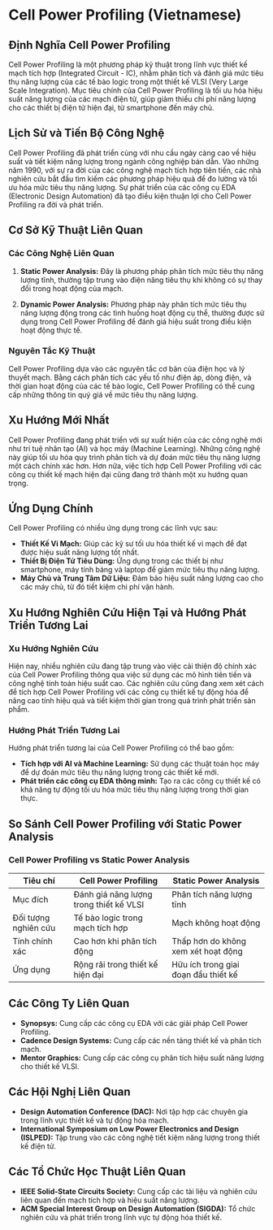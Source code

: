 # Cell Power Profiling (Vietnamese)

## Định Nghĩa Cell Power Profiling

Cell Power Profiling là một phương pháp kỹ thuật trong lĩnh vực thiết kế mạch tích hợp (Integrated Circuit - IC), nhằm phân tích và đánh giá mức tiêu thụ năng lượng của các tế bào logic trong một thiết kế VLSI (Very Large Scale Integration). Mục tiêu chính của Cell Power Profiling là tối ưu hóa hiệu suất năng lượng của các mạch điện tử, giúp giảm thiểu chi phí năng lượng cho các thiết bị điện tử hiện đại, từ smartphone đến máy chủ.

## Lịch Sử và Tiến Bộ Công Nghệ

Cell Power Profiling đã phát triển cùng với nhu cầu ngày càng cao về hiệu suất và tiết kiệm năng lượng trong ngành công nghiệp bán dẫn. Vào những năm 1990, với sự ra đời của các công nghệ mạch tích hợp tiên tiến, các nhà nghiên cứu bắt đầu tìm kiếm các phương pháp hiệu quả để đo lường và tối ưu hóa mức tiêu thụ năng lượng. Sự phát triển của các công cụ EDA (Electronic Design Automation) đã tạo điều kiện thuận lợi cho Cell Power Profiling ra đời và phát triển.

## Cơ Sở Kỹ Thuật Liên Quan

### Các Công Nghệ Liên Quan

1. **Static Power Analysis:** Đây là phương pháp phân tích mức tiêu thụ năng lượng tĩnh, thường tập trung vào điện năng tiêu thụ khi không có sự thay đổi trong hoạt động của mạch.

2. **Dynamic Power Analysis:** Phương pháp này phân tích mức tiêu thụ năng lượng động trong các tình huống hoạt động cụ thể, thường được sử dụng trong Cell Power Profiling để đánh giá hiệu suất trong điều kiện hoạt động thực tế.

### Nguyên Tắc Kỹ Thuật

Cell Power Profiling dựa vào các nguyên tắc cơ bản của điện học và lý thuyết mạch. Bằng cách phân tích các yếu tố như điện áp, dòng điện, và thời gian hoạt động của các tế bào logic, Cell Power Profiling có thể cung cấp những thông tin quý giá về mức tiêu thụ năng lượng.

## Xu Hướng Mới Nhất

Cell Power Profiling đang phát triển với sự xuất hiện của các công nghệ mới như trí tuệ nhân tạo (AI) và học máy (Machine Learning). Những công nghệ này giúp tối ưu hóa quy trình phân tích và dự đoán mức tiêu thụ năng lượng một cách chính xác hơn. Hơn nữa, việc tích hợp Cell Power Profiling với các công cụ thiết kế mạch hiện đại cũng đang trở thành một xu hướng quan trọng.

## Ứng Dụng Chính

Cell Power Profiling có nhiều ứng dụng trong các lĩnh vực sau:

- **Thiết Kế Vi Mạch:** Giúp các kỹ sư tối ưu hóa thiết kế vi mạch để đạt được hiệu suất năng lượng tốt nhất.
- **Thiết Bị Điện Tử Tiêu Dùng:** Ứng dụng trong các thiết bị như smartphone, máy tính bảng và laptop để giảm mức tiêu thụ năng lượng.
- **Máy Chủ và Trung Tâm Dữ Liệu:** Đảm bảo hiệu suất năng lượng cao cho các máy chủ, từ đó tiết kiệm chi phí vận hành.

## Xu Hướng Nghiên Cứu Hiện Tại và Hướng Phát Triển Tương Lai

### Xu Hướng Nghiên Cứu

Hiện nay, nhiều nghiên cứu đang tập trung vào việc cải thiện độ chính xác của Cell Power Profiling thông qua việc sử dụng các mô hình tiên tiến và công nghệ tính toán hiệu suất cao. Các nghiên cứu cũng đang xem xét cách để tích hợp Cell Power Profiling với các công cụ thiết kế tự động hóa để nâng cao tính hiệu quả và tiết kiệm thời gian trong quá trình phát triển sản phẩm.

### Hướng Phát Triển Tương Lai

Hướng phát triển tương lai của Cell Power Profiling có thể bao gồm:

- **Tích hợp với AI và Machine Learning:** Sử dụng các thuật toán học máy để dự đoán mức tiêu thụ năng lượng trong các thiết kế mới.
- **Phát triển các công cụ EDA thông minh:** Tạo ra các công cụ thiết kế có khả năng tự động tối ưu hóa mức tiêu thụ năng lượng trong thời gian thực.

## So Sánh Cell Power Profiling với Static Power Analysis

### Cell Power Profiling vs Static Power Analysis

| Tiêu chí                       | Cell Power Profiling               | Static Power Analysis             |
|--------------------------------|------------------------------------|-----------------------------------|
| Mục đích                       | Đánh giá năng lượng trong thiết kế VLSI | Phân tích năng lượng tĩnh        |
| Đối tượng nghiên cứu           | Tế bào logic trong mạch tích hợp  | Mạch không hoạt động              |
| Tính chính xác                 | Cao hơn khi phân tích động        | Thấp hơn do không xem xét hoạt động |
| Ứng dụng                       | Rộng rãi trong thiết kế hiện đại   | Hữu ích trong giai đoạn đầu thiết kế |

## Các Công Ty Liên Quan

- **Synopsys:** Cung cấp các công cụ EDA với các giải pháp Cell Power Profiling.
- **Cadence Design Systems:** Cung cấp các nền tảng thiết kế và phân tích mạch.
- **Mentor Graphics:** Cung cấp các công cụ phân tích hiệu suất năng lượng cho thiết kế VLSI.

## Các Hội Nghị Liên Quan

- **Design Automation Conference (DAC):** Nơi tập hợp các chuyên gia trong lĩnh vực thiết kế và tự động hóa mạch.
- **International Symposium on Low Power Electronics and Design (ISLPED):** Tập trung vào các công nghệ tiết kiệm năng lượng trong thiết kế điện tử.

## Các Tổ Chức Học Thuật Liên Quan

- **IEEE Solid-State Circuits Society:** Cung cấp các tài liệu và nghiên cứu liên quan đến mạch tích hợp và hiệu suất năng lượng.
- **ACM Special Interest Group on Design Automation (SIGDA):** Tổ chức nghiên cứu và phát triển trong lĩnh vực tự động hóa thiết kế.
